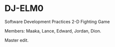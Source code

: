 # DJ-ELM0
Software Development Practices 
2-D Fighting Game

Members:
Maaka,
Lance,
Edward,
Jordan,
Dion.

Master edit.
